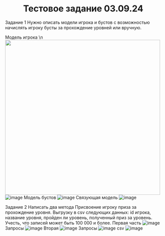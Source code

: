 <h1 align="center">Тестовое задание 03.09.24</h1>

Задание 1
   Нужно описать модели игрока и бустов с возможностью начислять игроку бусты за прохождение уровней или вручную.

  Модель игрока \n
  <img src="https://github.com/user-attachments/assets/82542e0e-5ae7-447e-a49f-c5342832ab20" width="500">
   ![image](https://github.com/user-attachments/assets/82542e0e-5ae7-447e-a49f-c5342832ab20)
  Модель бустов
  ![image](https://github.com/user-attachments/assets/ebb2a0c9-6935-4fce-b3f8-1f8638be4fef)
  Связующая модель 
  ![image](https://github.com/user-attachments/assets/80f68734-684b-484e-abb4-ca5e28272353)

Задание 2
   Написать два метода
      Присвоение игроку приза за прохождение уровня.
      Выгрузку в csv следующих данных: id игрока, название уровня, пройден ли уровень, полученный приз за уровень. Учесть, что записей может быть 100 000 и более.
    Первая часть 
    ![image](https://github.com/user-attachments/assets/786c3049-49d8-46f6-8bdd-e06437d23716)
    Запросы
    ![image](https://github.com/user-attachments/assets/31d7007b-a54a-472a-b7eb-a83272648235)
    Вторая 
    ![image](https://github.com/user-attachments/assets/b8dbaeb1-5842-47f2-8f20-3c43fb3d385d)
    Запросы 
    ![image](https://github.com/user-attachments/assets/3aa0c809-6c70-45a6-af16-50df864f8df1)
    csv 
    ![image](https://github.com/user-attachments/assets/62736c7b-ebea-457c-8c1f-309c87f63e8a)
